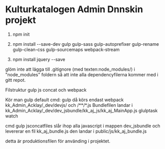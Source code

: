 # Kulturkatalogen Admin Dnnskin projekt

1. npm init

2. npm install --save-dev gulp gulp-sass gulp-autoprefixer gulp-rename gulp-clean-css gulp-sourcemaps webpack-stream

3. npm install jquery --save

glöm inte att lägga till .gitignore (med texten:node_modules/) i "node_modules" foldern så att inte alla dependencyfilerna kommer med i gitt repot.


Filstruktur gulp js concat och webpack

Kör man gulp default
cmd: gulp
då körs endast webpack 
kk_Admin_Acklay/_dev/devjs/ och /**/*.js
Bundlefilen landar i 
kk_Admin_Acklay/_dev/dev_jsbundle/kk_aj_js/kk_aj_MainApp.js
glulptask watch 


cmd gulp jsconcatfiles
slår ihop alla javascript i mappen dev_jsbundle och levererar en fil kk_aj_bundle.js den landar i
public/js/kk_aj_bundle.js

detta är produktionsfilen för använding i projektet.